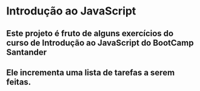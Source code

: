 # Introdução ao JavaScript
## Este projeto é fruto de alguns exercícios do curso de Introdução ao JavaScript do BootCamp Santander
## Ele incrementa uma lista de tarefas a serem feitas.
